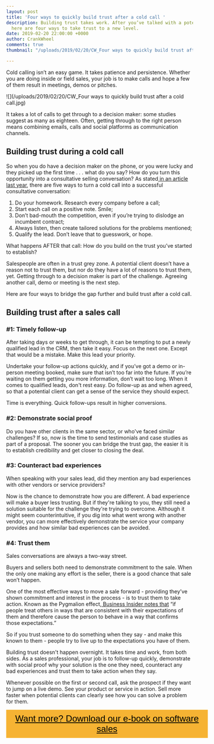 ```yaml
---
layout: post
title: 'Four ways to quickly build trust after a cold call '
description: Building trust takes work. After you’ve talked with a potential client,
  here are four ways to take trust to a new level.
date: 2019-02-20 22:00:00 +0000
author: CrankWheel
comments: true
thumbnail: "/uploads/2019/02/20/CW_Four ways to quickly build trust after a cold call.jpg"

---
```

Cold calling isn’t an easy game. It takes patience and persistence. Whether you are doing inside or field sales, your job is to make calls and hope a few of them result in meetings, demos or pitches.

![](/uploads/2019/02/20/CW_Four ways to quickly build trust after a cold call.jpg)

It takes a lot of calls to get through to a decision maker: some studies suggest as many as eighteen. Often, getting through to the right person means combining emails, calls and social platforms as communication channels.

## Building trust during a cold call

So when you do have a decision maker on the phone, or you were lucky and they picked up the first time . . . what do you say? How do you turn this opportunity into a consultative selling conversation? As stated[ in an article last year](https://blog.hubspot.com/sales/psychology-tips-that-will-get-your-prospects-to-trust-you-faster), there are five ways to turn a cold call into a successful consultative conversation:

1. Do your homework. Research every company before a call;
2. Start each call on a positive note. Smile;
3. Don’t bad-mouth the competition, even if you’re trying to dislodge an incumbent contract;
4. Always listen, then create tailored solutions for the problems mentioned;
5. Qualify the lead. Don’t leave that to guesswork, or hope.

What happens AFTER that call: How do you build on the trust you’ve started to establish?

Salespeople are often in a trust grey zone. A potential client doesn’t have a reason not to trust them, but nor do they have a lot of reasons to trust them, yet. Getting through to a decision maker is part of the challenge. Agreeing another call, demo or meeting is the next step.

Here are four ways to bridge the gap further and build trust after a cold call.

## Building trust after a sales call

### #1: Timely follow-up

After taking days or weeks to get through, it can be tempting to put a newly qualified lead in the CRM, then take it easy. Focus on the next one. Except that would be a mistake. Make this lead your priority.

Undertake your follow-up actions quickly, and if you’ve got a demo or in-person meeting booked, make sure that isn’t too far into the future. If you’re waiting on them getting you more information, don’t wait too long. When it comes to qualified leads, don't rest easy. Do follow-up as and when agreed, so that a potential client can get a sense of the service they should expect.

Time is everything. Quick follow-ups result in higher conversions.

### #2: Demonstrate social proof

Do you have other clients in the same sector, or who've faced similar challenges? If so, now is the time to send testimonials and case studies as part of a proposal. The sooner you can bridge the trust gap, the easier it is to establish credibility and get closer to closing the deal.

### #3: Counteract bad experiences

When speaking with your sales lead, did they mention any bad experiences with other vendors or service providers?

Now is the chance to demonstrate how you are different. A bad experience will make a buyer less trusting. But if they're talking to you, they still need a solution suitable for the challenge they're trying to overcome. Although it might seem counterintuitive, if you dig into what went wrong with another vendor, you can more effectively demonstrate the service your company provides and how similar bad experiences can be avoided.

### #4: Trust them

Sales conversations are always a two-way street.

Buyers and sellers both need to demonstrate commitment to the sale. When the only one making any effort is the seller, there is a good chance that sale won’t happen.

One of the most effective ways to move a sale forward - providing they’ve shown commitment and interest in the process - is to trust them to take action. Known as the Pygmalion effect,[ Business Insider notes that](https://www.businessinsider.com/phrases-you-can-use-to-earn-trust-2014-10?r=US&IR=T) “if people treat others in ways that are consistent with their expectations of them and therefore cause the person to behave in a way that confirms those expectations.”

So if you trust someone to do something when they say - and make this known to them - people try to live up to the expectations you have of them.

Building trust doesn't happen overnight. It takes time and work, from both sides. As a sales professional, your job is to follow-up quickly, demonstrate with social proof why your solution is the one they need, counteract any bad experiences and trust them to take action when they say.

Whenever possible on the first or second call, ask the prospect if they want to jump on a live demo. See your product or service in action. Sell more faster when potential clients can clearly see how you can solve a problem for them.

<style> .btn-signup { padding-top: 11px !important; border-radius: 0px !important; background-color: #f6b333; text-align: center; padding: 10px 20px !important; border: 0px !important; width: 100%; margin-bottom: 20px; } .btn-signup a { color: black !important; font-family: 'Titillium Web', sans-serif; font-size: 24px !important; font-weight: normal !important; } </style>

<div class="btn-signup"><a style="cursor: pointer;" href="/sign-up-to-download">Want more? Download our e-book on software sales</a></div>